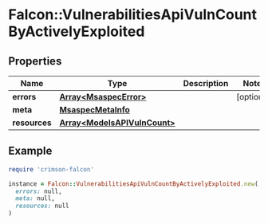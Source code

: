 # Falcon::VulnerabilitiesApiVulnCountByActivelyExploited

## Properties

| Name | Type | Description | Notes |
| ---- | ---- | ----------- | ----- |
| **errors** | [**Array&lt;MsaspecError&gt;**](MsaspecError.md) |  | [optional] |
| **meta** | [**MsaspecMetaInfo**](MsaspecMetaInfo.md) |  |  |
| **resources** | [**Array&lt;ModelsAPIVulnCount&gt;**](ModelsAPIVulnCount.md) |  |  |

## Example

```ruby
require 'crimson-falcon'

instance = Falcon::VulnerabilitiesApiVulnCountByActivelyExploited.new(
  errors: null,
  meta: null,
  resources: null
)
```

